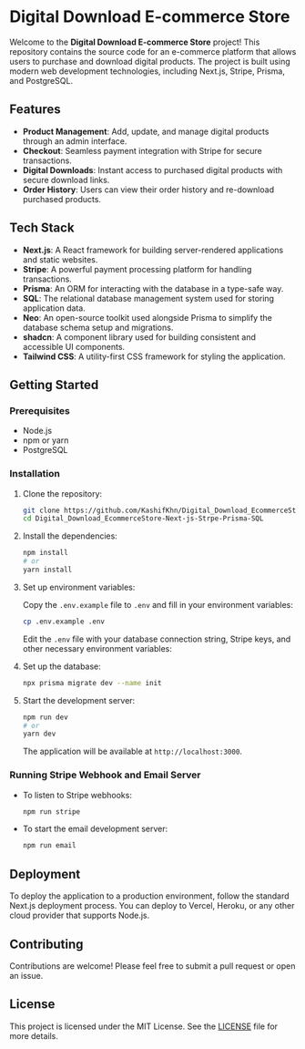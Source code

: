 # Digital Download E-commerce Store

Welcome to the **Digital Download E-commerce Store** project! This repository contains the source code for an e-commerce platform that allows users to purchase and download digital products. The project is built using modern web development technologies, including Next.js, Stripe, Prisma, and PostgreSQL.

## Features

- **Product Management**: Add, update, and manage digital products through an admin interface.
- **Checkout**: Seamless payment integration with Stripe for secure transactions.
- **Digital Downloads**: Instant access to purchased digital products with secure download links.
- **Order History**: Users can view their order history and re-download purchased products.

## Tech Stack

- **Next.js**: A React framework for building server-rendered applications and static websites.
- **Stripe**: A powerful payment processing platform for handling transactions.
- **Prisma**: An ORM for interacting with the database in a type-safe way.
- **SQL**: The relational database management system used for storing application data.
- **Neo**: An open-source toolkit used alongside Prisma to simplify the database schema setup and migrations.
- **shadcn**: A component library used for building consistent and accessible UI components.
- **Tailwind CSS**: A utility-first CSS framework for styling the application.

## Getting Started

### Prerequisites

- Node.js
- npm or yarn
- PostgreSQL

### Installation

1. Clone the repository:

   ```bash
   git clone https://github.com/KashifKhn/Digital_Download_EcommerceStore-Next-js-Strpe-Prisma-SQL.git
   cd Digital_Download_EcommerceStore-Next-js-Strpe-Prisma-SQL
   ```

2. Install the dependencies:

   ```bash
   npm install
   # or
   yarn install
   ```

3. Set up environment variables:

   Copy the `.env.example` file to `.env` and fill in your environment variables:

   ```bash
   cp .env.example .env
   ```

   Edit the `.env` file with your database connection string, Stripe keys, and other necessary environment variables:

4. Set up the database:

   ```bash
   npx prisma migrate dev --name init
   ```

5. Start the development server:

   ```bash
   npm run dev
   # or
   yarn dev
   ```

   The application will be available at `http://localhost:3000`.

### Running Stripe Webhook and Email Server

- To listen to Stripe webhooks:

  ```bash
  npm run stripe
  ```

- To start the email development server:

  ```bash
  npm run email
  ```

## Deployment

To deploy the application to a production environment, follow the standard Next.js deployment process. You can deploy to Vercel, Heroku, or any other cloud provider that supports Node.js.

## Contributing

Contributions are welcome! Please feel free to submit a pull request or open an issue.

## License

This project is licensed under the MIT License. See the [LICENSE](https://github.com/git/git-scm.com/blob/main/MIT-LICENSE.txt) file for more details.
